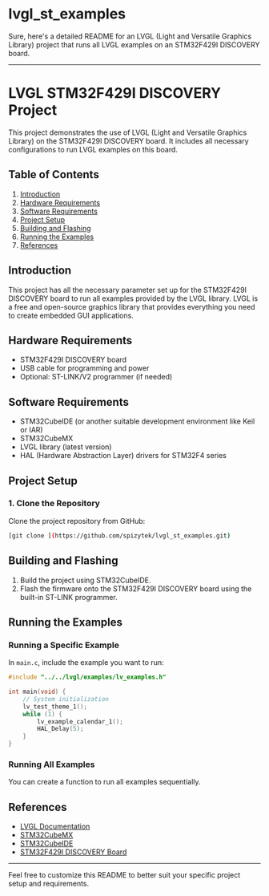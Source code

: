 # lvgl_st_examples

Sure, here's a detailed README for an LVGL (Light and Versatile Graphics Library) project that runs all LVGL examples on an STM32F429I DISCOVERY board.

---

# LVGL STM32F429I DISCOVERY Project

This project demonstrates the use of LVGL (Light and Versatile Graphics Library) on the STM32F429I DISCOVERY board. It includes all necessary configurations to run LVGL examples on this board.

## Table of Contents
1. [Introduction](#introduction)
2. [Hardware Requirements](#hardware-requirements)
3. [Software Requirements](#software-requirements)
4. [Project Setup](#project-setup)
5. [Building and Flashing](#building-and-flashing)
6. [Running the Examples](#running-the-examples)
7. [References](#references)

## Introduction
This project has all the necessary parameter set up for the STM32F429I DISCOVERY board to run all examples provided by the LVGL library. LVGL is a free and open-source graphics library that provides everything you need to create embedded GUI applications.

## Hardware Requirements
- STM32F429I DISCOVERY board
- USB cable for programming and power
- Optional: ST-LINK/V2 programmer (if needed)

## Software Requirements
- STM32CubeIDE (or another suitable development environment like Keil or IAR)
- STM32CubeMX
- LVGL library (latest version)
- HAL (Hardware Abstraction Layer) drivers for STM32F4 series

## Project Setup

### 1. Clone the Repository
Clone the project repository from GitHub:
```bash
[git clone ](https://github.com/spizytek/lvgl_st_examples.git)
```
## Building and Flashing

1. Build the project using STM32CubeIDE.
2. Flash the firmware onto the STM32F429I DISCOVERY board using the built-in ST-LINK programmer.

## Running the Examples

### Running a Specific Example
In `main.c`, include the example you want to run:
```c
#include "../../lvgl/examples/lv_examples.h"

int main(void) {
    // System initialization
    lv_test_theme_1();
    while (1) {
        lv_example_calendar_1();
        HAL_Delay(5);
    }
}
```

### Running All Examples
You can create a function to run all examples sequentially.

## References
- [LVGL Documentation](https://docs.lvgl.io/latest/en/html/index.html)
- [STM32CubeMX](https://www.st.com/en/development-tools/stm32cubemx.html)
- [STM32CubeIDE](https://www.st.com/en/development-tools/stm32cubeide.html)
- [STM32F429I DISCOVERY Board](https://www.st.com/en/evaluation-tools/32f429idiscovery.html)

---

Feel free to customize this README to better suit your specific project setup and requirements.

